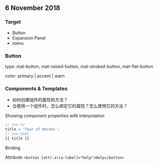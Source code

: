 ## 6 November 2018

### Target

+ Button
+ Expansion Panel
+ menu

### Button

type: mat-button, mat-raised-button, mat-stroked-button, mat-flat-button

color: primary | accent | warn

### Components & Templates

+ 如何创建组件的属性和方法？
+ 当使用一个组件时，怎么绑定它的属性？怎么使用它的方法？

Showing component properties with interpolation

```typescript
// xxx.ts
title = 'Tour of Heroes';
// xxx.html
{{ title }}
```

Binding

Attribute ```<button [attr.aria-label]="help">Help</button>```
